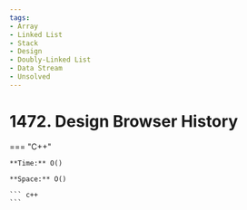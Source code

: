 ```yaml
---
tags:
- Array
- Linked List
- Stack
- Design
- Doubly-Linked List
- Data Stream
- Unsolved
---
```



# 1472. Design Browser History

=== "C++"

    **Time:** O()

    **Space:** O()

    ``` c++
    ```